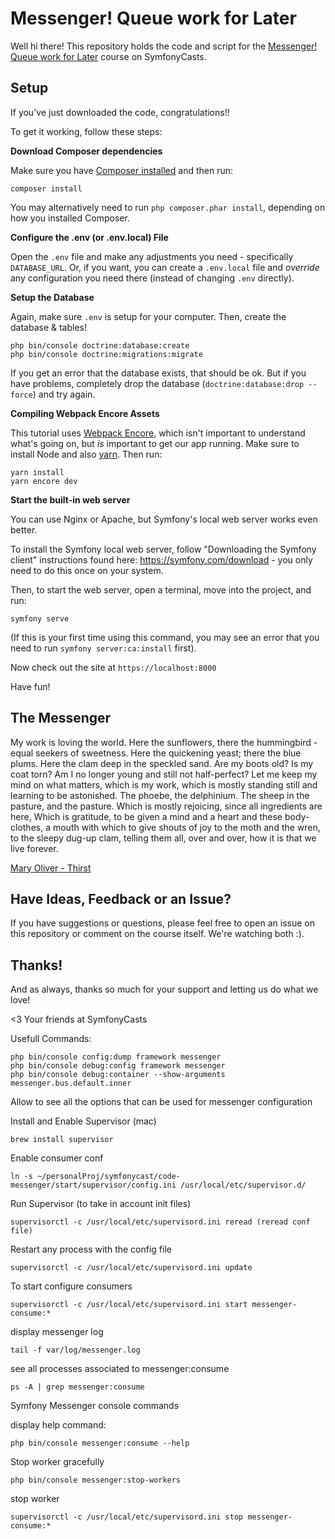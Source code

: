 # Messenger! Queue work for Later

Well hi there! This repository holds the code and script
for the [Messenger! Queue work for Later](https://symfonycasts.com/screencast/messenger) course on SymfonyCasts.

## Setup

If you've just downloaded the code, congratulations!!

To get it working, follow these steps:

**Download Composer dependencies**

Make sure you have [Composer installed](https://getcomposer.org/download/)
and then run:

```
composer install
```

You may alternatively need to run `php composer.phar install`, depending
on how you installed Composer.

**Configure the .env (or .env.local) File**

Open the `.env` file and make any adjustments you need - specifically
`DATABASE_URL`. Or, if you want, you can create a `.env.local` file
and *override* any configuration you need there (instead of changing
`.env` directly).

**Setup the Database**

Again, make sure `.env` is setup for your computer. Then, create
the database & tables!

```
php bin/console doctrine:database:create
php bin/console doctrine:migrations:migrate
```

If you get an error that the database exists, that should
be ok. But if you have problems, completely drop the
database (`doctrine:database:drop --force`) and try again.

**Compiling Webpack Encore Assets**

This tutorial uses [Webpack Encore](https://symfonycasts.com/encore),
which isn't important to understand what's going on, but *is* important
to get our app running. Make sure to install Node and also
[yarn](https://yarnpkg.com). Then run:

```
yarn install
yarn encore dev
```

**Start the built-in web server**

You can use Nginx or Apache, but Symfony's local web server
works even better.

To install the Symfony local web server, follow
"Downloading the Symfony client" instructions found
here: https://symfony.com/download - you only need to do this
once on your system.

Then, to start the web server, open a terminal, move into the
project, and run:

```
symfony serve
```

(If this is your first time using this command, you may see an
error that you need to run `symfony server:ca:install` first).

Now check out the site at `https://localhost:8000`

Have fun!

## The Messenger

My work is loving the world.
Here the sunflowers, there the hummingbird -
equal seekers of sweetness.
Here the quickening yeast; there the blue plums.
Here the clam deep in the speckled sand.
Are my boots old? Is my coat torn?
Am I no longer young and still not half-perfect? Let me
keep my mind on what matters,
which is my work,
which is mostly standing still and learning to be astonished.
The phoebe, the delphinium.
The sheep in the pasture, and the pasture.
Which is mostly rejoicing, since all ingredients are here,
Which is gratitude, to be given a mind and a heart
and these body-clothes,
a mouth with which to give shouts of joy
to the moth and the wren, to the sleepy dug-up clam,
telling them all, over and over, how it is
that we live forever.

[Mary Oliver - Thirst](http://maryoliver.beacon.org/2009/11/thirst/)

## Have Ideas, Feedback or an Issue?

If you have suggestions or questions, please feel free to
open an issue on this repository or comment on the course
itself. We're watching both :).

## Thanks!

And as always, thanks so much for your support and letting
us do what we love!

<3 Your friends at SymfonyCasts


Usefull Commands:

```
php bin/console config:dump framework messenger
php bin/console debug:config framework messenger
php bin/console debug:container --show-arguments messenger.bus.default.inner
```

Allow to see all the options that can be used for messenger configuration


Install and Enable Supervisor (mac)

```
brew install supervisor
```

Enable consumer conf

```
ln -s ~/personalProj/symfonycast/code-messenger/start/supervisor/config.ini /usr/local/etc/supervisor.d/
```

Run Supervisor (to take in account init files)

```
supervisorctl -c /usr/local/etc/supervisord.ini reread (reread conf file)

```

Restart any process with the config file

```
supervisorctl -c /usr/local/etc/supervisord.ini update

```

To start configure consumers

```
supervisorctl -c /usr/local/etc/supervisord.ini start messenger-consume:*
```

display messenger log

```
tail -f var/log/messenger.log
```


see all processes associated to messenger:consume

```
ps -A | grep messenger:consume

```

Symfony Messenger console commands

display help command:

```
php bin/console messenger:consume --help
```

Stop worker gracefully 

```
php bin/console messenger:stop-workers
```

stop worker 

```
supervisorctl -c /usr/local/etc/supervisord.ini stop messenger-consume:*
```
